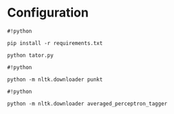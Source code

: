 # Configuration #

```
#!python

pip install -r requirements.txt

python tator.py

```

```
#!python

python -m nltk.downloader punkt
```


```
#!python

python -m nltk.downloader averaged_perceptron_tagger
```